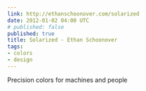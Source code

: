 ```yaml
---
link: http://ethanschoonover.com/solarized
date: 2012-01-02 04:00 UTC
# published: false
published: true
title: Solarized - Ethan Schoonover
tags:
- colors
- design
---
```


Precision colors for machines and people
